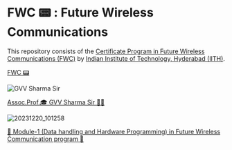 <h1>FWC 📟 : Future Wireless Communications</h1>
This repository consists of the <a href="https://github.com/gadepall/fwc-1">Certificate Program in Future Wireless Communications (FWC)</a> by <a href="https://fwc.iith.ac.in/">Indian Institute of Technology, Hyderabad (IITH)</a>.

<a href="https://github.com/hemant467/FWC">FWC 📟</a>

![GVV Sharma Sir](https://github.com/hemant467/FWC/assets/85243370/9a581502-7642-4b77-b0d5-de18787d5c33)

<a href="https://www.iith.ac.in/ee/gadepall">Assoc.Prof.🎓 GVV Sharma Sir 👨‍🏫</a>

![20231220_101258](https://github.com/hemant467/FWC/assets/85243370/e75a9798-fcb4-45d8-a52d-6b4391d5aa14)

<a href="https://github.com/hemant467/FWC">📜 Module-1 (Data handling and Hardware Programming) in Future Wireless Communication program 📜</a>
